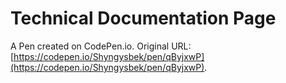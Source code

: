 # Technical Documentation Page

A Pen created on CodePen.io. Original URL: [https://codepen.io/Shyngysbek/pen/qByjxwP](https://codepen.io/Shyngysbek/pen/qByjxwP).

